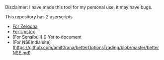 Disclaimer: I have made this tool for my personal use, it may have bugs. 

This repository has 2 userscripts
* [For Zerodha](https://github.com/amit0rana/betterOptionsTrading/blob/master/betterKite.md)
* [For Upstox](https://github.com/amit0rana/betterOptionsTrading/blob/master/betterUpstox.md)
* [For Sensibull] () Yet to document
* [For NSEIndia site] (https://github.com/amit0rana/betterOptionsTrading/blob/master/betterNSE.md)